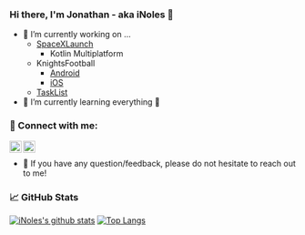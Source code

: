 ### Hi there, I'm Jonathan - aka iNoles 👋 

- 🔭 I’m currently working on ...
  - [SpaceXLaunch](https://github.com/iNoles/SpaceXLaunch)
    - Kotlin Multiplatform 
  - KnightsFootball
       - [Android](https://github.com/iNoles/knightsfootballandroid)
       - [iOS](https://github.com/iNoles/knightfootball-swiftui)
  - [TaskList](https://github.com/iNoles/TaskList)
- 🌱 I’m currently learning everything 🤣

### 🤝 Connect with me:

<a href="https://www.linkedin.com/in/jonathan-steele/"><img align="left" src="https://raw.githubusercontent.com/yushi1007/yushi1007/main/images/linkedin.svg" alt="Jonathan Steele | LinkedIn" width="21px"/></a>
<a href="https://www.instagram.com/xfsunoles/"><img align="left" src="https://raw.githubusercontent.com/yushi1007/yushi1007/main/images/instagram.svg" alt="Jonathan Steele | Instagram" width="21px"/></a>
</br>
- 💬 If you have any question/feedback, please do not hesitate to reach out to me!

### 📈 GitHub Stats

[![iNoles's github stats](https://github-readme-stats.vercel.app/api?username=inoles&line_height=40)](https://github.com/inoles)
[![Top Langs](https://github-readme-stats.vercel.app/api/top-langs/?username=inoles)](https://github.com/inoles)
